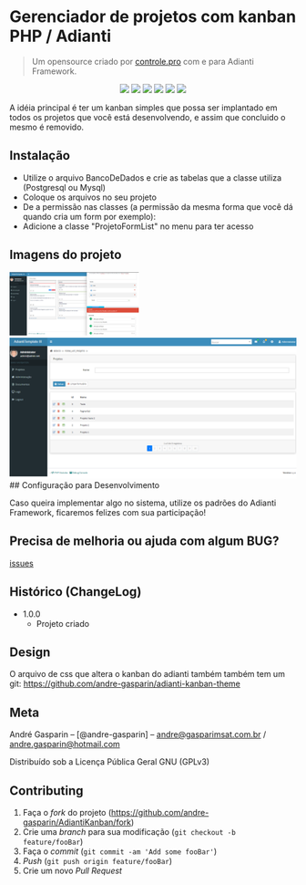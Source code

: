 
# Gerenciador de projetos com kanban  PHP / Adianti
> Um opensource criado por <a href="https://controle.pro/" target="_blank" rel="noopener">controle.pro</a> com e para Adianti Framework.

<p align="center">
<img src="https://img.shields.io/badge/VERSÃO-1.0.0-green">
<img src="https://img.shields.io/badge/Licença-GNU 3.0-success">
<img src="https://img.shields.io/badge/PHP-GasparimSat-blue">
<img src="https://img.shields.io/badge/PHP-ControlePro-blue">
<img src="https://img.shields.io/badge/PHP-Adianti-blue">
<img src="https://img.shields.io/badge/PHP->7.2-blueviolet">
</p>



A idéia principal é ter um kanban simples que possa ser implantado em todos os projetos que você está desenvolvendo, e assim que concluido o mesmo é removido.

## Instalação

- Utilize o arquivo BancoDeDados e crie as tabelas que a classe utiliza (Postgresql ou Mysql)
- Coloque os arquivos no seu projeto
- De a permissão nas classes (a permissão da mesma forma que você dá quando cria um form por exemplo):
- Adicione a classe "ProjetoFormList" no menu para ter acesso
## Imagens do projeto
<img src="https://github.com/andre-gasparin/AdiantiKanban/blob/master/img-exemplo/e1.png?raw=true" style="width:45%">
<img src="https://github.com/andre-gasparin/AdiantiKanban/blob/master/img-exemplo/e2.png?raw=true">
## Configuração para Desenvolvimento

Caso queira implementar algo no sistema, utilize os padrões do Adianti Framework, ficaremos felizes com sua participação!

## Precisa de melhoria ou ajuda com algum BUG?

<a href="https://github.com/andre-gasparin/AdiantiKanban/issues">issues</a>


## Histórico (ChangeLog)

* 1.0.0
    * Projeto criado
## Design
O arquivo de css que altera o kanban do adianti também também tem um git:
https://github.com/andre-gasparin/adianti-kanban-theme


## Meta

André Gasparin – [@andre-gasparin] – andre@gasparimsat.com.br / andre.gasparin@hotmail.com

Distribuído sob a Licença Pública Geral GNU (GPLv3) 


## Contributing

1. Faça o _fork_ do projeto (<https://github.com/andre-gasparin/AdiantiKanban/fork>)
2. Crie uma _branch_ para sua modificação (`git checkout -b feature/fooBar`)
3. Faça o _commit_ (`git commit -am 'Add some fooBar'`)
4. _Push_ (`git push origin feature/fooBar`)
5. Crie um novo _Pull Request_
